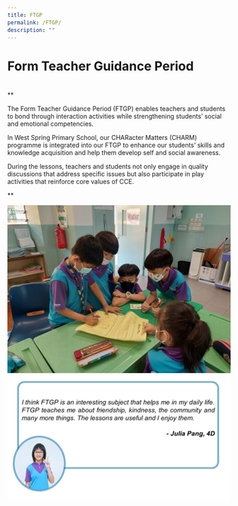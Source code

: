 ```yaml
---
title: FTGP
permalink: /FTGP/
description: ""
---
```

# Form Teacher Guidance Period
# 
**

The Form Teacher Guidance Period (FTGP) enables teachers and students to bond through interaction activities while strengthening students’ social and emotional competencies.

In West Spring Primary School, our CHARacter Matters (CHARM) programme is integrated into our FTGP to enhance our students’ skills and knowledge acquisition and help them develop self and social awareness.

During the lessons, teachers and students not only engage in quality discussions that address specific issues but also participate in play activities that reinforce core values of CCE.

**

![](/images/KP%20CCE2%20(1).jpg)
![](/images/FTGP%20Reflection.jpg)